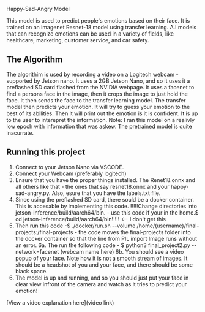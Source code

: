 Happy-Sad-Angry Model

This model is used to predict people's emotions based on their face. It is trained on an imagenet Resnet-18 model using transfer learning. A.I models that can recognize emotions can be used in a variety of fields, like healthcare, marketing, customer service, and car safety. 

## The Algorithm
The algorithim is used by recording a video on a Logitech webcam - supported by Jetson nano. It uses a 2GB Jetson Nano, and so it uses it a preflashed SD card flashed from the NVIDIA webpage. It uses a facenet to find a persons face in the image, then it crops the image to just hold the face. It then sends the face to the transfer learning model. The transfer model then predicts your emotion. It will try to guess your emotion to the best of its abilities. Then it will print out the emotion is it is confident. It is up to the user to interepret the information.
Note: I ran this model on a realivly low epoch with information that was askew. The pretrained model is quite inacurrate.
## Running this project

1. Connect to your Jetson Nano via VSCODE. 
2. Connect your Webcam (preferably logitech)
3. Ensure that you have the proper things installed. The Renet18.onnx and all others like that - the ones that say resnet18.onnx and your happy-sad-angry.py. Also, esure that you have the labels.txt file.
4. Since using the preflashed SD card, there sould be a docker container. This is accesable by implementing this code. !!!!!Change directories into jetson-inference/build/aarch64/bin. - use this code if your in the home.$ cd jetson-inference/build/aarch64/bin!!!!! <-- I don't get this
5. Then run this code -$ ./docker/run.sh --volume /home/(username)/final-projects:/final-projects        - the code moves the final-projects folder into the docker container so that the line from PIL import Image runs without an error.
6a. The run the following code - $ python3 final_project2.py --network=facenet (webcam name here)
6b. You should see a video popup of your face. Note how it is not a smooth stream of images. It should be a headshot of you and your face, and there should be some black space.
7. The model is up and running, and so you should just put your face in clear view infront of the camera and watch as it tries to predict your emotion!

[View a video explanation here](video link)
